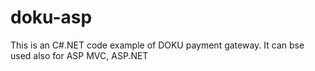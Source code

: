 # doku-asp
This is an C#.NET code example of DOKU payment gateway. It can bse used also for ASP MVC, ASP.NET
